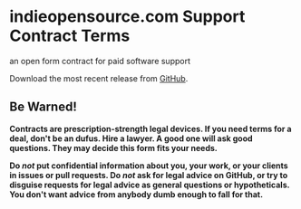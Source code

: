 # indieopensource.com Support Contract Terms

an open form contract for paid software support

Download the most recent release from [GitHub](https://github.com/indieopensource/support-contract/releases).

## Be Warned!

**Contracts are prescription-strength legal devices.  If you need terms for a deal, don't be an dufus.  Hire a lawyer.  A good one will ask good questions. They may decide this form fits your needs.**

**Do _not_ put confidential information about you, your work, or your clients in issues or pull requests.  Do _not_ ask for legal advice on GitHub, or try to disguise requests for legal advice as general questions or hypotheticals.  You don't want advice from anybody dumb enough to fall for that.**
